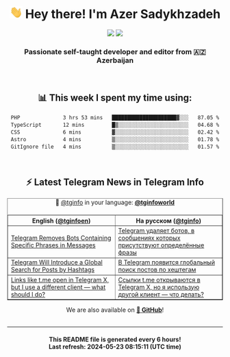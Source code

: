 <div align="center">
	<div>
		<h1>
      <img src="./assets/hi.gif" width="30px"> Hey there! I'm Azer Sadykhzadeh
    </h1>
    <img height="18" src="https://komarev.com/ghpvc/?username=sadykhzadeh&label=Views&color=2081c1&style=flat-square" />
		<a href="https://wakatime.com/Azer"> <img height="18" src="https://wakatime.com/badge/user/f80ae27a-c328-426f-a381-bc84136e2dd6.svg" /> </a>
    <h3>
      Passionate self-taught developer and editor from 🇦🇿 Azerbaijan
    </h3>
  </div>
  <br>

<h2>📊 This week I spent my time using:</h2>

<!--START_SECTION:waka-->

```txt
PHP              3 hrs 53 mins   █████████████████████▓░░░   87.05 %
TypeScript       12 mins         █▒░░░░░░░░░░░░░░░░░░░░░░░   04.68 %
CSS              6 mins          ▓░░░░░░░░░░░░░░░░░░░░░░░░   02.42 %
Astro            4 mins          ▒░░░░░░░░░░░░░░░░░░░░░░░░   01.78 %
GitIgnore file   4 mins          ▒░░░░░░░░░░░░░░░░░░░░░░░░   01.57 %
```

<!--END_SECTION:waka-->

<br>

<h2>⚡️ Latest Telegram News in Telegram Info</h2>
  <table border>
		<tr>
			<th width="50%">English (<a href="https://t.me/tginfoen">@tginfoen</a>)</th>
			<th>На русском (<a href="https://t.me/tginfo">@tginfo</a>)</th>
		</tr>
		<caption>🚩 <a href="https://t.me/tginfo">@tginfo</a> in your language: <a href="https://t.me/tginfoworld"><b>@tginfoworld</b></a><caption/>
  <tr><td><a href="https://t.me/tginfoen/1917">Telegram Removes Bots Containing Specific Phrases in Messages</a></td>
    <td><a href="https://t.me/tginfo/4021">Telegram удаляет ботов, в сообщениях которых присутствуют определённые фразы</a></td></tr><tr><td><a href="https://t.me/tginfoen/1916">Telegram Will Introduce a Global Search for Posts by Hashtags</a></td>
    <td><a href="https://t.me/tginfo/4020">В Telegram появится глобальный поиск постов по хештегам</a></td></tr><tr><td><a href="https://t.me/tginfoen/1915">Links like t․me open in Telegram X, but I use a different client — what should I do?</a></td>
    <td><a href="https://t.me/tginfo/4019">Ссылки t․me открываются в Telegram X, но я использую другой клиент — что делать?</a></td></tr>
</table>
We are also available on <a href="https://github.com/tginfo"><b>🐙 GitHub</b></a>!
</div>

<br>
<hr>
<h4 align="center">This README file is generated <b>every 6 hours</b>!</br>Last refresh: <b>2024-05-23 08:15:11 (UTC time)</b></h4>
